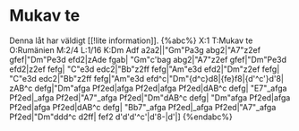 # Mukav te

Denna låt har väldigt [[!lite information]].
{%abc%}
X:1
T:Mukav te
O:Rumänien
M:2/4
L:1/16
K:Dm
Adf a2a2||"Gm"Pa3g abg2|"A7"z2ef gfef|"Dm"Pe3d efd2|zAde fgab|
"Gm"c'bag abg2|"A7"z2ef gfef|"Dm"Pe3d efd2|z2ef fefg|
"C"e3d edc2|"Bb"z2ff fefg|"Am"e3d efd2|"Dm"z2ef fefg|
"C"e3d edc2|"Bb"z2ff fefg|"Am"e3d efd^c|"Dm"{d^c}d8|{fe}f8|{d'^c'}d'8|
zAB^c defg|"Dm"afga Pf2ed|afga Pf2ed|afga Pf2ed|dAB^c defg|
"E7"_afga Pf2ed|_afga Pf2ed|"A7"_afga Pf2ed|"Dm"dAB^c defg|
"Dm"afga Pf2ed|afga Pf2ed|afga Pf2ed|dAB^c defg|
"Bb7"_afga Pf2ed|_afga Pf2ed|"A7"_afga Pf2ed|"Dm"ddd^c d2ff|
fef2 d'd'd'^c'|d'8-|d'|]
{%endabc%}
